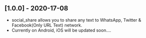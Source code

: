 ## [1.0.0] - 2020-17-08
- social_share allows you to share any text to WhatsApp, Twitter & Facebook(Only URL Text) network.
- Currently on Android, iOS will be updated soon....